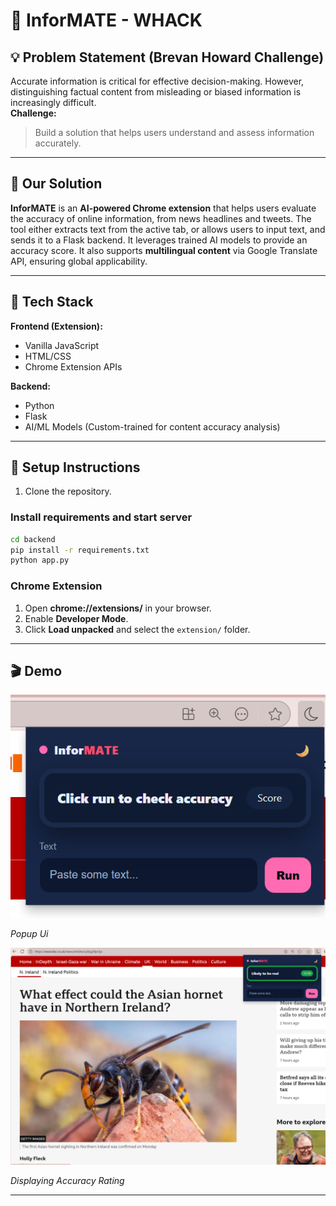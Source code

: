 # 🌙 InforMATE - WHACK

## 💡 Problem Statement (Brevan Howard Challenge)
Accurate information is critical for effective decision-making. However, distinguishing factual content from misleading or biased information is increasingly difficult.  
**Challenge:**  
> Build a solution that helps users understand and assess information accurately.

---

## 🚀 Our Solution

**InforMATE** is an **AI-powered Chrome extension** that helps users evaluate the accuracy of online information, from news headlines and tweets. The tool either extracts text from the active tab, or allows users to input text, and sends it to a Flask backend. It leverages trained AI models to provide an accuracy score. It also supports **multilingual content** via Google Translate API, ensuring global applicability.

---

## 🧩 Tech Stack
**Frontend (Extension):**
- Vanilla JavaScript  
- HTML/CSS  
- Chrome Extension APIs  

**Backend:**
- Python  
- Flask  
- AI/ML Models (Custom-trained for content accuracy analysis)
---

## 🔧 Setup Instructions

1. Clone the repository. 

### Install requirements and start server
```bash
cd backend
pip install -r requirements.txt
python app.py
```

### Chrome Extension
1. Open **chrome://extensions/** in your browser.  
2. Enable **Developer Mode**.  
3. Click **Load unpacked** and select the `extension/` folder.

---
## 🎬 Demo


![Popup UI](demo/popup.png)

*Popup Ui*

![Accuracy Rating UI](demo/accuracy_rating.png)

*Displaying Accuracy Rating*

---
